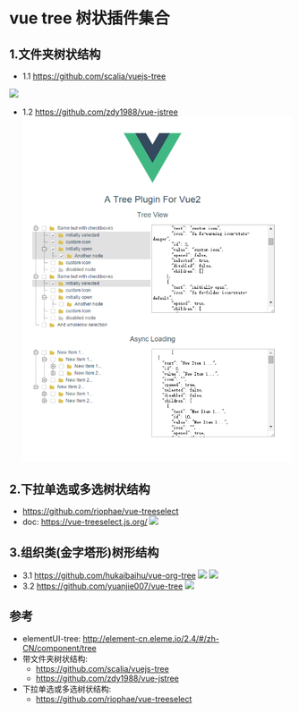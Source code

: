 # vue tree 树状插件集合

## 1.文件夹树状结构
- 1.1 https://github.com/scalia/vuejs-tree

![](https://raw.githubusercontent.com/scalia/vuejs-tree/7b6d80f7362cdaf0da9eba9997a9b132c5b99e7b/images/tree.png)

- 1.2 https://github.com/zdy1988/vue-jstree
![](https://github.com/zdy1988/vue-jstree/raw/master/pic.png)


## 2.下拉单选或多选树状结构
- https://github.com/riophae/vue-treeselect
- doc: https://vue-treeselect.js.org/
![](https://raw.githubusercontent.com/riophae/vue-treeselect/master/screenshot.png)

## 3.组织类(金字塔形)树形结构
- 3.1 https://github.com/hukaibaihu/vue-org-tree
![](https://github.com/hukaibaihu/vue-org-tree/raw/master/images/default.png)
![](https://github.com/hukaibaihu/vue-org-tree/raw/master/images/horizontal.png)
- 3.2 https://github.com/yuanjie007/vue-tree
![](https://camo.githubusercontent.com/6aaf7ef3f8ba83d45bafb49b5d0be831b3109e93/687474703a2f2f703378356d3465746b2e626b742e636c6f7564646e2e636f6d2f3135333632303035353531323377336e71693864697833)

## 参考
- elementUI-tree: http://element-cn.eleme.io/2.4/#/zh-CN/component/tree
- 带文件夹树状结构: 
  - https://github.com/scalia/vuejs-tree
  - https://github.com/zdy1988/vue-jstree
- 下拉单选或多选树状结构:
  - https://github.com/riophae/vue-treeselect
